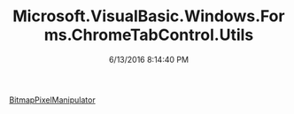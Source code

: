﻿---
title: Microsoft.VisualBasic.Windows.Forms.ChromeTabControl.Utils
date: 6/13/2016 8:14:40 PM
---

[BitmapPixelManipulator](T-Microsoft.VisualBasic.Windows.Forms.ChromeTabControl.Utils.BitmapPixelManipulator.html)
